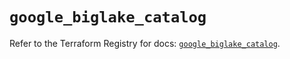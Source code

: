 # `google_biglake_catalog`

Refer to the Terraform Registry for docs: [`google_biglake_catalog`](https://registry.terraform.io/providers/hashicorp/google/6.38.0/docs/resources/biglake_catalog).
